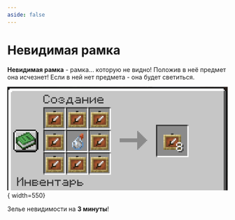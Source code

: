 ```yaml
---
aside: false
---
```


# Невидимая рамка

<ItemCard>
<Card style="overflow: hidden;" class="m-0">
    <template #header>
        <Image alt="user header" src="/assets/bestiary/items/invisible_item_frame.webp" width="40%"/>
    </template>
    <template #title>Невидимая рамка</template>
    <template #content>
      <Divider />
      <h3>Получение:</h3>
      <ul>
      <li>Крафт</li>
      </ul>
      <Divider />
      <p>Текстура: bykkake747</p>
    </template>
</Card>
</ItemCard>

**Невидимая рамка** - рамка... которую не видно! Положив в неё предмет она исчезнет! Если в ней нет предмета - она будет светиться.

![Крафт невидимой рамки](/assets/bestiary/crafts/itemframe.png){ width=550}

Зелье невидимости на **3 минуты**!

<br><br><br><br><br><br><br>